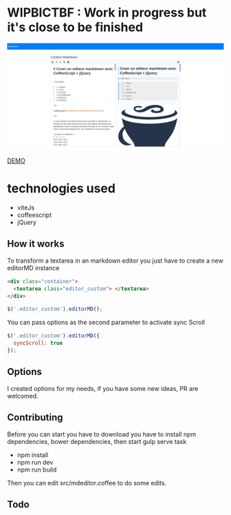 # WIPBICTBF : Work in progress but it's close to be finished

![The result](screenshot.png)

[DEMO](http://rawgit.com/Grafikart/JS-Markdown-Editor/master/dist/demo.html)

# technologies used
  * viteJs
  * coffeescript
  * jQuery

## How it works

To transform a textarea in an markdown editor you just have to create a new editorMD instance

```html
<div class="container">
  <textarea class="editor_custom"> </textarea>
</div>
```

```javascript
$('.editor_custom').editorMD();
```
You can pass options as the second parameter to activate sync Scroll

```javascript
$('.editor_custom').editorMD({
  syncScroll: true
});
```

## Options

I created options for my needs, if you have some new ideas, PR are welcomed.

## Contributing

Before you can start you have to download you have to install npm dependencies, bower dependencies, then start gulp serve task

- npm install 
- npm run dev
- npm run build

Then you can edit src/mdeditor.coffee to do some edits.

## Todo
